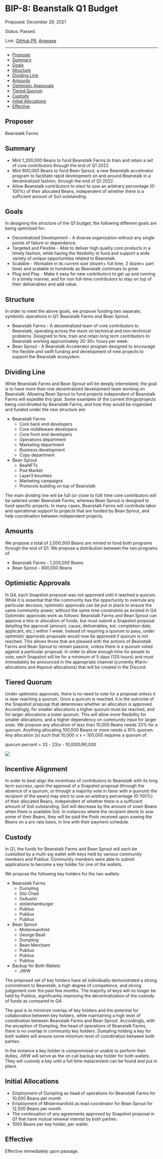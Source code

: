 # BIP-8: Beanstalk Q1 Budget

Proposed: December 29, 2021

Status: Passed

Link: [GitHub PR](https://github.com/BeanstalkFarms/Beanstalk/pull/34), [Arweave](https://arweave.net/Vtb-iyAivnnWqFO3g_DuAVurxEA0CFSYzOMcOpsXwkM)

---

- [Proposer](#proposer)
- [Summary](#summary)
- [Goals](#goals)
- [Structure](#structure)
- [Dividing Line](#dividing-line)
- [Amounts](#amounts)
- [Optimistic Approvals](#optimistic-approvals)
- [Tiered Quorum](#tiered-quorum)
- [Custody](#custody)
- [Initial Allocations](#initial-allocations)
- [Effective](#effective)

## Proposer

Beanstalk Farms

## Summary

- Mint 1,200,000 Beans to fund Beanstalk Farms to train and retain a set of core contributors through the end of Q1 2022.
- Mint 800,000 Beans to fund Bean Sprout, a new Beanstalk accelerator program to facilitate rapid development on and around Beanstalk in a decentralized fashion, through the end of Q1 2022.
- Allow Beanstalk contributors to elect to sow an arbitrary percentage (0-100%) of their allocated Beans, independent of whether there is a sufficient amount of Soil outstanding.

## Goals

In designing the structure of the Q1 budget, the following different goals are being optimized for:

- Decentralized Development - A diverse organization without any single points of failure or dependence.
- Targeted and Flexible - Able to deliver high quality core products in a timely fashion, while having the flexibility to fund and support a wide variety of unique opportunities related to Beanstalk.
- Scalable - Workable in its current size (dozen+ full time, 2 dozen+ part time) and scalable to hundreds as Beanstalk continues to grow.
- Plug and Play - Make it easy for new contributors to get up and running in a timely manner, and for non full-time contributors to stay on top of their deliverables and add value.

## Structure

In order to meet the above goals, we propose funding two separate, symbiotic operations in Q1: Beanstalk Farms and Bean Sprout.

- Beanstalk Farms - A decentralized team of core contributors to Beanstalk, operating across the stack on technical and non-technical problems. Designed to hire, train and retain long term contributors to Beanstalk working approximately 20-30+ hours per week.
- Bean Sprout - A Beanstalk Accelerator program designed to encourage the flexible and swift funding and development of new projects to support the Beanstalk ecosystem.

## Dividing Line

While Beanstalk Farms and Bean Sprout will be deeply interrelated, the goal is to have more than one decentralized development team working on Beanstalk. Allowing Bean Sprout to fund projects independent of Beanstalk Farms will expedite this goal. Some examples of the current things/projects being coordinated by Beanstalk Farms, and how they would be organized and funded under the new structure are:

- Beanstalk Farms
    - Core back end developers
    - Core middleware developers
    - Core front end developers
    - Operations department
    - Marketing department
    - Business development
    - Copy department
- Bean Sprout
    - BeaNFTs
    - Pod Market
    - Layer3 bounties
    - Marketing campaigns
    - Protocols building on top of Beanstalk

The main dividing line will be full (or close to full) time core contributors will be salaried under Beanstalk Farms, whereas Bean Sprout is designed to fund specific projects. In many cases, Beanstalk Farms will contribute labor and operational support to projects that are funded by Bean Sprout, and help coordination between independent projects.

## Amounts

We propose a total of 2,000,000 Beans are minted to fund both programs through the end of Q1. We propose a distribution between the two programs of: 

- Beanstalk Farms - 1,200,000 Beans
- Bean Sprout - 800,000 Beans

## Optimistic Approvals

In Q4, each Snapshot proposal was not approved until it reached a quorum. While it is essential that the community has the opportunity to overrule any particular decision, optimistic approvals can be put in place to ensure the same community power, without the same time constraints as existed in Q4. Optimistic approvals work as follows: Beanstalk Farms and Bean Sprout can approve a hire or allocation of funds, but must submit a Snapshot proposal detailing the approval (amount, cause, deliverables, est. completion date, applicant, etc.) within 1 week. Instead of requiring a quorum to pass, under optimistic approvals proposals would now be approved if quorum is not reached. This allows those that are pleased with the actions of Beanstalk Farms and Bean Sprout to remain passive, unless there is a quorum voted against a particular proposal. In order to allow enough time for people to vote, each Snapshot will be for a minimum of 5 days (120 hours) and must immediately be announced in the appropriate channel (currently #farm-allocations and #sprout-allocations) that will be created in the Discord. 

## Tiered Quorum

Under optimistic approvals, there is no need to vote for a proposal unless it is near reaching a quorum. Once a quorum is reached, it is the outcome of the Snapshot proposal that determines whether an allocation is approved. Accordingly, for smaller allocations a higher quorum must be reached, and for larger allocations a lower quorum. This will allow more flexibility for smaller allocations, and a higher dependency on community input for larger ones. We propose any allocation of less than 10,000 Beans needs 33% for a quorum. Anything allocating 100,000 Beans or more needs a 10% quorum. Any allocation (x) such that 10,000 ≤ x < 100,000 requires a quorum of:

quorum percent = 33 - 23(x - 10,000)/90,000

![](https://i.imgur.com/Or4jRJZ.png)

## Incentive Alignment

In order to best align the incentives of contributors to Beanstalk with its long term success, upon the approval of a Snapshot proposal (through the absence of a quorum, or through a majority vote in favor with a quorum) the recipient of the award may elect to sow an arbitrary percentage (0-100%) of their allocated Beans, independent of whether there is a sufficient amount of Soil outstanding. Soil will decrease by the amount of sown Beans when there is available Soil. In instances where the recipient elects to sow some of their Beans, they will be paid the Pods received upon sowing the Beans on a pro rata basis, in line with their payment schedule.

## Custody

In Q1, the funds for Beanstalk Farms and Bean Sprout will each be custodied by a multi-sig wallet with keys held by various community members and Publius. Community members were able to submit applications to become a key holder for one of the wallets.

We propose the following key holders for the two wallets:
- Beanstalk Farms
    - Dumpling
    - Silo Chad
    - 0xAustin
    - stolenhamburger
    - Publius
    - Publius
    - Publius
- Bean Sprout
    - Mistermanifold
    - George Beall
    - Dumpling
    - Bean Merchant
    - Publius
    - Publius
    - Publius
- Backup for Both Wallets
    - JWW

The proposed set of key holders have all individually demonstrated a strong commitment to Beanstalk, a high degree of competence, and strong judgement over the past few months.  The majority of keys will no longer be held by Publius, significantly improving the decentralization of the custody of funds as compared to Q4. 

The goal is to minimize overlap of key holders and the potential for collaboration between key holders, while maintaining a high level of coordination between Beanstalk Farms and Bean Sprout. Accordingly, with the exception of Dumpling, the head of operations of Beanstalk Farms, there is no overlap in community key holders. Dumpling holding a key for both wallets will ensure some minimum level of coordination between both parties. 

In the instance a key holder is compromised or unable to perform their duties, JWW will serve as the on call backup key holder for both wallets. They will custody a key until a full time replacement can be found and put in place. 

## Initial Allocations

- Employment of Dumpling as head of operations for Beanstalk Farms for 10,000 Beans per  month
- Employment of Mistermanifold as lead coordinator for Bean Sprout for 12,500 Beans per month
- The continuation of any agreements approved by Snapshot proposal in Q1 that have mutual renewal interest by both parties.
- 1000 Beans per key holder, per wallet.

## Effective

Effective immediately upon passage.
